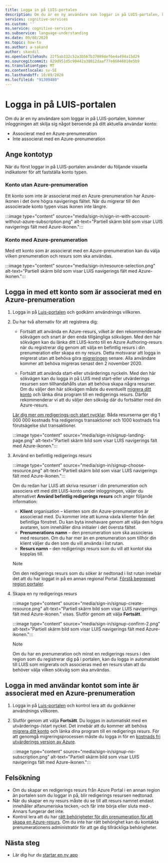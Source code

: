 ```yaml
---
title: Logga in på LUIS-portalen
description: Om du är en ny användare som loggar in på LUIS-portalen, kommer inloggningen att skilja sig något beroende på ditt aktuella användar konto.
services: cognitive-services
ms.custom: ''
ms.service: cognitive-services
ms.subservice: language-understanding
ms.date: 09/08/2020
ms.topic: how-to
ms.author: a-sakand
author: skandil
ms.openlocfilehash: 22f5ab332c52a3b567b37089def6e4a494a15d29
ms.sourcegitcommit: 829d951d5c90442a38012daaf77e86046018e5b9
ms.translationtype: MT
ms.contentlocale: sv-SE
ms.lasthandoff: 10/09/2020
ms.locfileid: "91309480"
---
```

# <a name="sign-in-to-luis-portal"></a>Logga in på LUIS-portalen

Om du är en ny användare som loggar in på LUIS-portalen, kommer inloggningen att skilja sig något beroende på ditt aktuella användar konto:
  * Associerat med en Azure-prenumeration
  * Inte associerat med en Azure-prenumeration

## <a name="determine-account-type"></a>Ange kontotyp

När du först loggar in på LUIS-portalen använder du följande visuella indikatorer för att fastställa konto typen.

### <a name="account-without-azure-subscription"></a>Konto utan Azure-prenumeration

Ett konto som inte är associerat med en Azure-prenumeration har Azure-ikonen i det övre högra navigerings fältet. När du migrerar till den associerade konto typen visas ikonen inte längre.

:::image type="content" source="media/sign-in/sign-in-with-account-without-azure-subscription.png" alt-text="Partiell skärm bild som visar LUIS navigerings fält med Azure-ikonen.":::

### <a name="account-with-azure-subscription"></a>Konto med Azure-prenumeration

Med ett konto som är associerat med en Azure-prenumeration kan du välja vilken prenumeration och resurs som ska användas.

:::image type="content" source="media/sign-in/resource-selection.png" alt-text="Partiell skärm bild som visar LUIS navigerings fält med Azure-ikonen.":::

## <a name="sign-in-with-account-associated-with-an-azure-subscription"></a>Logga in med ett konto som är associerat med en Azure-prenumeration

1. Logga in på [Luis-portalen](https://www.luis.ai) och godkänn användnings villkoren.

1. Du har två alternativ för att registrera dig:

    * Fortsätt att använda en Azure-resurs, vilket är den rekommenderade sökvägen och snart är den enda tillgängliga sökvägen. Med den här sökvägen kan du länka ditt LUIS-konto till en Azure Authoring-resurs när du registrerar dig genom att välja en befintlig resurs i din prenumeration eller skapa en ny resurs. Detta motsvarar att logga in migrerat utan att behöva göra [migreringen](luis-migration-authoring.md#what-is-migration) senare. Alla användare kommer att behöva migreras senast den 2 november 2020.

    * Fortsätt att använda start-eller utvärderings nyckeln. Med den här sökvägen kan du logga in på LUIS med start-eller utvärderings resursen som tillhandahålls utan att behöva skapa några resurser. Om du väljer den här sökvägen måste du eventuellt [migrera ditt konto](luis-migration-authoring.md#migration-steps) och länka dina program till en redigerings resurs. Därför rekommenderar vi att du väljer den sökväg där du fortsätter med din Azure-resurs.

    [Lär dig mer om redigerings-och start nycklar](luis-how-to-azure-subscription.md#luis-resources). Båda resurserna ger dig 1 000 000 kostnads fria redigerings transaktioner och 1000 kostnads fria förutsägelse slut transaktioner.

    :::image type="content" source="media/sign-in/signup-landing-page.png" alt-text="Partiell skärm bild som visar LUIS navigerings fält med Azure-ikonen.":::

1. Använd en befintlig redigerings resurs

    :::image type="content" source="media/sign-in/signup-choose-resource.png" alt-text="Partiell skärm bild som visar LUIS navigerings fält med Azure-ikonen.":::

    Om du redan har LUIS att skriva resurser i din prenumeration och associera ett med ditt LUIS-konto under inloggningen, väljer du alternativet **Använd befintlig redigerings resurs** och anger följande information:

    * **Klient** organisation – klienten som din Azure-prenumeration är associerad med. Du kommer inte att kunna växla klienter från det befintliga fönstret. Du kan byta innehavare genom att välja den högra avataren, som innehåller dina initialer i det översta fältet.
    * **Prenumerations namn** – den prenumeration som ska associeras med resursen. Om du har mer än en prenumeration som tillhör din klient väljer du den som du vill använda i list rutan.
    * **Resurs namn** – den redigerings resurs som du vill att kontot ska kopplas till.

    > [!Note]
    > Om den redigerings resurs som du söker är nedtonad i list rutan innebär det att du har loggat in på en annan regional Portal. [Förstå begreppet region portaler](luis-reference-regions.md#luis-authoring-regions).

1. Skapa en ny redigerings resurs

    :::image type="content" source="media/sign-in/signup-create-resource.png" alt-text="Partiell skärm bild som visar LUIS navigerings fält med Azure-ikonen." visas. Slutför genom att välja **Fortsätt**.

    :::image type="content" source="media/sign-in/signup-confirm-2.png" alt-text="Partiell skärm bild som visar LUIS navigerings fält med Azure-ikonen.":::

    > [!Note]
    > Om du har en prenumeration och minst en redigerings resurs i den region som du registrerar dig på i portalen, kan du logga in automatiskt till LUIS som migrerats och associeras med en resurs utan att du behöver välja vilken sökväg som ska användas.


## <a name="sign-in-with-user-account-not-associated-with-an-azure-subscription"></a>Logga in med användar kontot som inte är associerat med en Azure-prenumeration

1. Logga in på [Luis-portalen](https://www.luis.ai) och kontrol lera att du godkänner användnings villkoren.

1. Slutför genom att välja **Fortsätt**. Du loggas in automatiskt med en utvärderings-/start nyckel. Det innebär att du kommer att behöva [migrera ditt konto](luis-migration-authoring.md#migration-steps) och länka dina program till en redigerings resurs. För att genomgå migreringsprocessen måste du logga in för en [kostnads fri utvärderings version av Azure](https://azure.microsoft.com/free/).

    :::image type="content" source="media/sign-in/signup-no-subscription.png" alt-text="Partiell skärm bild som visar LUIS navigerings fält med Azure-ikonen.":::

## <a name="troubleshooting"></a>Felsökning

* Om du skapar en redigerings resurs från Azure Portal i en annan region än portalen som du loggar in på, blir redigerings resursen nedtonad.
* När du skapar en ny resurs måste du se till att resurs namnet endast innehåller alfanumeriska tecken,-och får inte börja eller sluta med-. Annars fungerar det inte.
* Kontrol lera att du har [rätt behörigheter för din prenumeration för att skapa en Azure-resurs](../../role-based-access-control/rbac-and-directory-admin-roles.md#azure-roles). Om du inte har rätt behörighet kan du kontakta prenumerationens administratör för att ge dig tillräckliga behörigheter.

## <a name="next-steps"></a>Nästa steg

* Lär dig hur du [startar en ny app](luis-how-to-start-new-app.md)
